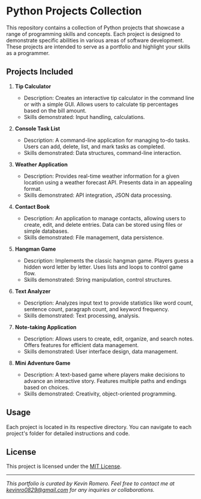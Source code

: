 # Python Projects Collection

This repository contains a collection of Python projects that showcase a range of programming skills and concepts. Each project is designed to demonstrate specific abilities in various areas of software development. These projects are intended to serve as a portfolio and highlight your skills as a programmer.

## Projects Included

1. **Tip Calculator**
   - Description: Creates an interactive tip calculator in the command line or with a simple GUI. Allows users to calculate tip percentages based on the bill amount.
   - Skills demonstrated: Input handling, calculations.

2. **Console Task List**
   - Description: A command-line application for managing to-do tasks. Users can add, delete, list, and mark tasks as completed.
   - Skills demonstrated: Data structures, command-line interaction.

3. **Weather Application**
   - Description: Provides real-time weather information for a given location using a weather forecast API. Presents data in an appealing format.
   - Skills demonstrated: API integration, JSON data processing.

4. **Contact Book**
   - Description: An application to manage contacts, allowing users to create, edit, and delete entries. Data can be stored using files or simple databases.
   - Skills demonstrated: File management, data persistence.

5. **Hangman Game**
   - Description: Implements the classic hangman game. Players guess a hidden word letter by letter. Uses lists and loops to control game flow.
   - Skills demonstrated: String manipulation, control structures.

6. **Text Analyzer**
   - Description: Analyzes input text to provide statistics like word count, sentence count, paragraph count, and keyword frequency.
   - Skills demonstrated: Text processing, analysis.

7. **Note-taking Application**
   - Description: Allows users to create, edit, organize, and search notes. Offers features for efficient data management.
   - Skills demonstrated: User interface design, data management.

8. **Mini Adventure Game**
   - Description: A text-based game where players make decisions to advance an interactive story. Features multiple paths and endings based on choices.
   - Skills demonstrated: Creativity, object-oriented programming.

## Usage

Each project is located in its respective directory. You can navigate to each project's folder for detailed instructions and code.

## License

This project is licensed under the [MIT License](LICENSE).

---

_This portfolio is curated by Kevin Romero. Feel free to contact me at kevinro0829@gmail.com for any inquiries or collaborations._
